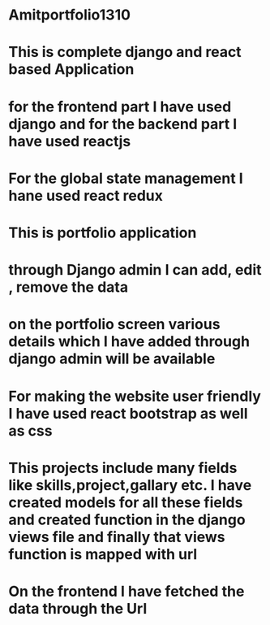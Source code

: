 # Amitportfolio1310
# This is complete django and react based Application
# for the frontend part I have used django and for the backend part I have used reactjs
# For the global state management I hane used react redux
# This is portfolio application
# through Django admin I can add, edit , remove the data 
# on the portfolio screen various details which I have added through django admin will be available
# For making the website user friendly I have used react bootstrap as well as css
# This projects include many fields like skills,project,gallary etc. I have created models for all these fields and created function in the django views file and finally that views function is mapped with url
# On the frontend I have fetched the data through the Url

